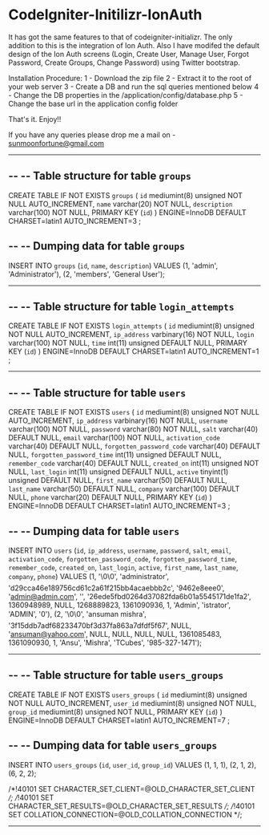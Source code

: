 CodeIgniter-Initilizr-IonAuth
=============================

It has got the same features to that of codeigniter-initializr. The only addition to this is the integration of Ion Auth.
Also I have modifed the default design of the Ion Auth screens (Login, Create User, Manage User, Forgot Password,
Create Groups, Change Password) using Twitter bootstrap.

Installation Procedure:
1 - Download the zip file
2 - Extract it to the root of your web server
3 - Create a DB and run the sql queries mentioned below
4 - Change the DB properties in the /application/config/database.php
5 - Change the base url in the application config folder

That's it. Enjoy!!

If you have any queries please drop me a mail on - sunmoonfortune@gmail.com


------------------------------------
--
-- Table structure for table `groups`
--

CREATE TABLE IF NOT EXISTS `groups` (
  `id` mediumint(8) unsigned NOT NULL AUTO_INCREMENT,
  `name` varchar(20) NOT NULL,
  `description` varchar(100) NOT NULL,
  PRIMARY KEY (`id`)
) ENGINE=InnoDB  DEFAULT CHARSET=latin1 AUTO_INCREMENT=3 ;

--
-- Dumping data for table `groups`
--

INSERT INTO `groups` (`id`, `name`, `description`) VALUES
(1, 'admin', 'Administrator'),
(2, 'members', 'General User');

-- --------------------------------------------------------

--
-- Table structure for table `login_attempts`
--

CREATE TABLE IF NOT EXISTS `login_attempts` (
  `id` mediumint(8) unsigned NOT NULL AUTO_INCREMENT,
  `ip_address` varbinary(16) NOT NULL,
  `login` varchar(100) NOT NULL,
  `time` int(11) unsigned DEFAULT NULL,
  PRIMARY KEY (`id`)
) ENGINE=InnoDB DEFAULT CHARSET=latin1 AUTO_INCREMENT=1 ;

-- --------------------------------------------------------

--
-- Table structure for table `users`
--

CREATE TABLE IF NOT EXISTS `users` (
  `id` mediumint(8) unsigned NOT NULL AUTO_INCREMENT,
  `ip_address` varbinary(16) NOT NULL,
  `username` varchar(100) NOT NULL,
  `password` varchar(80) NOT NULL,
  `salt` varchar(40) DEFAULT NULL,
  `email` varchar(100) NOT NULL,
  `activation_code` varchar(40) DEFAULT NULL,
  `forgotten_password_code` varchar(40) DEFAULT NULL,
  `forgotten_password_time` int(11) unsigned DEFAULT NULL,
  `remember_code` varchar(40) DEFAULT NULL,
  `created_on` int(11) unsigned NOT NULL,
  `last_login` int(11) unsigned DEFAULT NULL,
  `active` tinyint(1) unsigned DEFAULT NULL,
  `first_name` varchar(50) DEFAULT NULL,
  `last_name` varchar(50) DEFAULT NULL,
  `company` varchar(100) DEFAULT NULL,
  `phone` varchar(20) DEFAULT NULL,
  PRIMARY KEY (`id`)
) ENGINE=InnoDB  DEFAULT CHARSET=latin1 AUTO_INCREMENT=3 ;

--
-- Dumping data for table `users`
--

INSERT INTO `users` (`id`, `ip_address`, `username`, `password`, `salt`, `email`, `activation_code`, `forgotten_password_code`, `forgotten_password_time`, `remember_code`, `created_on`, `last_login`, `active`, `first_name`, `last_name`, `company`, `phone`) VALUES
(1, '\0\0', 'administrator', 'd29cca46e189756cd61c2a61f215bb4acaebbb2c', '9462e8eee0', 'admin@admin.com', '', '26ede5fbd0264d37082fda6b01a5545171de1fa2', 1360948989, NULL, 1268889823, 1361090936, 1, 'Admin', 'istrator', 'ADMIN', '0'),
(2, '\0\0', 'ansuman mishra', '3f15ddb7adf68233470bf3d37fa863a7dfdf5f67', NULL, 'ansuman@yahoo.com', NULL, NULL, NULL, NULL, 1361085483, 1361090930, 1, 'Ansu', 'Mishra', 'TCubes', '985-327-1471');

-- --------------------------------------------------------

--
-- Table structure for table `users_groups`
--

CREATE TABLE IF NOT EXISTS `users_groups` (
  `id` mediumint(8) unsigned NOT NULL AUTO_INCREMENT,
  `user_id` mediumint(8) unsigned NOT NULL,
  `group_id` mediumint(8) unsigned NOT NULL,
  PRIMARY KEY (`id`)
) ENGINE=InnoDB  DEFAULT CHARSET=latin1 AUTO_INCREMENT=7 ;

--
-- Dumping data for table `users_groups`
--

INSERT INTO `users_groups` (`id`, `user_id`, `group_id`) VALUES
(1, 1, 1),
(2, 1, 2),
(6, 2, 2);

/*!40101 SET CHARACTER_SET_CLIENT=@OLD_CHARACTER_SET_CLIENT */;
/*!40101 SET CHARACTER_SET_RESULTS=@OLD_CHARACTER_SET_RESULTS */;
/*!40101 SET COLLATION_CONNECTION=@OLD_COLLATION_CONNECTION */;

------------------------------------

